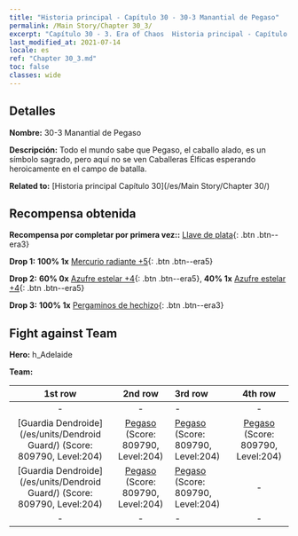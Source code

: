 ```yaml
---
title: "Historia principal - Capítulo 30 - 30-3 Manantial de Pegaso"
permalink: /Main Story/Chapter 30_3/
excerpt: "Capítulo 30 - 3. Era of Chaos  Historia principal - Capítulo 30_3. 30-3 Manantial de Pegaso"
last_modified_at: 2021-07-14
locale: es
ref: "Chapter 30_3.md"
toc: false
classes: wide
---
```


## Detalles

 **Nombre:** 30-3 Manantial de Pegaso

 **Descripción:** Todo el mundo sabe que Pegaso, el caballo alado, es un símbolo sagrado, pero aquí no se ven Caballeras Élficas esperando heroicamente en el campo de batalla.

 **Related to:** [Historia principal Capítulo 30](/es/Main Story/Chapter 30/)

## Recompensa obtenida

 **Recompensa por completar por primera vez::** [Llave de plata](/ItemsES/con_693/){: .btn .btn--era3}

 **Drop 1:** **100% 1x** [Mercurio radiante +5](/ItemsES/mat_98/){: .btn .btn--era5}

 **Drop 2:** **60% 0x** [Azufre estelar +4](/ItemsES/mat_92/){: .btn .btn--era5}, **40% 1x** [Azufre estelar +4](/ItemsES/mat_92/){: .btn .btn--era5}

 **Drop 3:** **100% 1x** [Pergaminos de hechizo](/ItemsES/con_694/){: .btn .btn--era3}


## Fight against Team
 **Hero:** h_Adelaide

 **Team:**


  | 1st row | 2nd row | 3rd row | 4th row |
  |:----:|:----:|:----|:----:|
  | - | - | - | - |
  | [Guardia Dendroide](/es/units/Dendroid Guard/) (Score: 809790, Level:204)  | [Pegaso](/es/units/Pegasus/) (Score: 809790, Level:204)  | [Pegaso](/es/units/Pegasus/) (Score: 809790, Level:204)  | [Pegaso](/es/units/Pegasus/) (Score: 809790, Level:204)  |
  | [Guardia Dendroide](/es/units/Dendroid Guard/) (Score: 809790, Level:204)  | [Pegaso](/es/units/Pegasus/) (Score: 809790, Level:204)  | [Pegaso](/es/units/Pegasus/) (Score: 809790, Level:204)  | - |
  | - | - | - | - |


